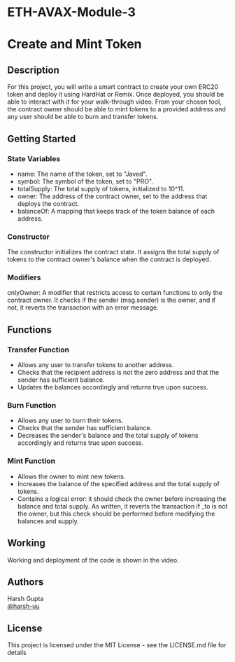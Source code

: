 # ETH-AVAX-Module-3

# Create and Mint Token

## Description

For this project, you will write a smart contract to create your own ERC20 token and deploy it using HardHat or Remix. Once deployed, you should be able to interact with it for your walk-through video. From your chosen tool, the contract owner should be able to mint tokens to a provided address and any user should be able to burn and transfer tokens.

## Getting Started

### State Variables

- name: The name of the token, set to "Javed".
- symbol: The symbol of the token, set to "PRO".
- totalSupply: The total supply of tokens, initialized to 10^11.
- owner: The address of the contract owner, set to the address that deploys the contract.
- balanceOf: A mapping that keeps track of the token balance of each address.

### Constructor

The constructor initializes the contract state. It assigns the total supply of tokens to the contract owner's balance when the contract is deployed.

### Modifiers

onlyOwner: A modifier that restricts access to certain functions to only the contract owner. It checks if the sender (msg.sender) is the owner, and if not, it reverts the transaction with an error message.

## Functions

### Transfer Function

- Allows any user to transfer tokens to another address.
- Checks that the recipient address is not the zero address and that the sender has sufficient balance.
- Updates the balances accordingly and returns true upon success.

### Burn Function

- Allows any user to burn their tokens.
- Checks that the sender has sufficient balance.
- Decreases the sender's balance and the total supply of tokens accordingly and returns true upon success.

### Mint Function

- Allows the owner to mint new tokens.
- Increases the balance of the specified address and the total supply of tokens.
- Contains a logical error: it should check the owner before increasing the balance and total supply. As written, it reverts the transaction if \_to is not the owner, but this check should be performed before modifying the balances and supply.

## Working

Working and deployment of the code is shown in the video.

## Authors

Harsh Gupta  
[@harsh-uu](https://github.com/harsh-uu/)

## License

This project is licensed under the MIT License - see the LICENSE.md file for details
